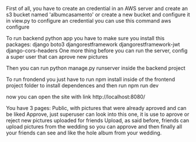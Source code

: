 First of all, you have to create an credential in an AWS server and create an s3 bucket named 'albumcasamento' or create a new bucket and configure it in view.py
	to configure an credential you can use this command aws configure

To run backend python app you have to make sure you install this packages:
	django
	boto3
	djangorestframework
	djangorestframework-jwt
	django-cors-headers
One more thing before you can run the server, config a super user that can aprove new pictures

Then you can run python manage.py runserver inside the backend project

To run frondend you just have to run npm install inside of the frontend project folder to install dependences and then run npm run dev

now you can open the site with link http://localhost:8080/

You have 3 pages:
	Public, with pictures that were already aproved and can be liked
	Approve, just superuser can look into this one, it is use to aprove or reject new pictures uploaded for friends
	Upload, as said before, friends can upload pictures from the wedding so you can approve and then finally all your friends can see and like the hole album from your wedding.